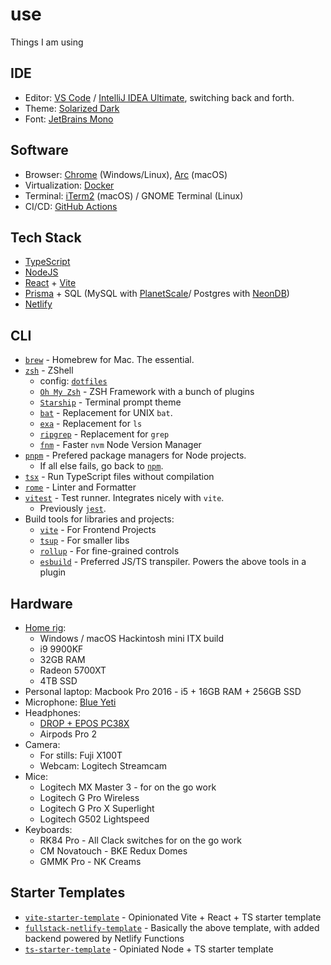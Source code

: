 # use

Things I am using

## IDE

- Editor: [VS Code](https://code.visualstudio.com) / [IntelliJ IDEA Ultimate](https://www.jetbrains.com/idea), switching back and forth.
- Theme: [Solarized Dark](https://ethanschoonover.com/solarized/)
- Font: [JetBrains Mono](https://www.jetbrains.com/lp/mono/)

## Software

- Browser: [Chrome](https://www.google.com/intl/en_au/chrome/) (Windows/Linux), [Arc](https://arc.net/) (macOS)
- Virtualization: [Docker](https://www.docker.com/)
- Terminal: [iTerm2](https://iterm2.com/) (macOS) / GNOME Terminal (Linux)
- CI/CD: [GitHub Actions](https://github.com/features/actions)

## Tech Stack

- [TypeScript](https://www.typescriptlang.org/)
- [NodeJS](https://nodejs.org)
- [React](https://react.dev) + [Vite](https://vitejs.dev)
- [Prisma](https://prisma.io) + SQL (MySQL with [PlanetScale](https://planetscale.com)/ Postgres with [NeonDB](https://neon.tech))
- [Netlify](https://netlify.com)

## CLI

- [`brew`](https://brew.sh) - Homebrew for Mac. The essential.
- [`zsh`](https://zsh.org) - ZShell
  - config: [`dotfiles`](https://github.com/samhwang/dotfiles)
  - [`Oh My Zsh`](https://ohmyz.sh/) - ZSH Framework with a bunch of plugins
  - [`Starship`](https://starship.rs/) - Terminal prompt theme
  - [`bat`](https://github.com/sharkdp/bat) - Replacement for UNIX `bat`.
  - [`exa`](https://github.com/ogham/exa) - Replacement for `ls`
  - [`ripgrep`](https://github.com/BurntSushi/ripgrep) - Replacement for `grep`
  - [`fnm`](https://github.com/Schniz/fnm) - Faster `nvm` Node Version Manager
- [`pnpm`](https://pnpm.io) - Prefered package managers for Node projects.
  - If all else fails, go back to [`npm`](https://www.npmjs.com/).
- [`tsx`](https://github.com/esbuild-kit/tsx) - Run TypeScript files without compilation
- [`rome`](https://rome.tools) - Linter and Formatter
- [`vitest`](https://vitest.dev) - Test runner. Integrates nicely with `vite`.
  - Previously [`jest`](https://jestjs.io/).
- Build tools for libraries and projects:
  - [`vite`](https://vitejs.dev) - For Frontend Projects
  - [`tsup`](https://github.com/egoist/tsup) - For smaller libs
  - [`rollup`](https://rollupjs.org/) - For fine-grained controls
  - [`esbuild`](https://esbuild.github.io/) - Preferred JS/TS transpiler. Powers the above tools in a plugin

## Hardware

- [Home rig](https://pcpartpicker.com/user/samhwang/saved/#view=FpJcTW):
  - Windows / macOS Hackintosh mini ITX build
  - i9 9900KF
  - 32GB RAM
  - Radeon 5700XT
  - 4TB SSD
- Personal laptop: Macbook Pro 2016 - i5 + 16GB RAM + 256GB SSD
- Microphone: [Blue Yeti](https://www.logitechg.com/en-us/products/streaming-gear/yeti-premium-usb-microphone.html)
- Headphones: 
  - [DROP + EPOS PC38X](https://drop.com/buy/drop-epos-pc38x-gaming-headset)
  - Airpods Pro 2
- Camera:
  - For stills: Fuji X100T
  - Webcam: Logitech Streamcam
- Mice:
  - Logitech MX Master 3 - for on the go work
  - Logitech G Pro Wireless
  - Logitech G Pro X Superlight
  - Logitech G502 Lightspeed
- Keyboards:
  - RK84 Pro - All Clack switches for on the go work
  - CM Novatouch - BKE Redux Domes
  - GMMK Pro - NK Creams

## Starter Templates

- [`vite-starter-template`](https://github.com/samhwang/vite-starter-template) - Opinionated Vite + React + TS starter template
- [`fullstack-netlify-template`](https://github.com/samhwang/fullstack-netlify-template) - Basically the above template, with added backend powered by Netlify Functions
- [`ts-starter-template`](https://github.com/samhwang/ts-starter-template) - Opiniated Node + TS starter template
